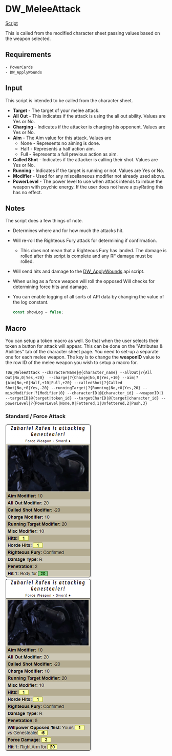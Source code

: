 # DW_MeleeAttack

[Script](../scripts/DW_MeleeAttack.js)

This is called from the modified character sheet passing values based on the weapon selected.

## Requirements

    - PowerCards
    - DW_ApplyWounds

## Input

This script is intended to be called from the character sheet.

* **Target** - The target of your melee attack.
* **All Out** - This indicates if the attack is using the all out ability.   Values are Yes or No.
* **Charging** - Indicates if the attacker is charging his opponent.   Values are Yes or No.
* **Aim** - The Aim value for this attack.   Values are
  * None - Represents no aiming is done.
  * Half - Represents a half action aim.
  * Full - Represents a full previous action as aim.
* **Called Shot** - Indicates if the attacker is calling their shot.  Values are Yes or No.
* **Running** - Indicates if the target is running or not.  Values are Yes or No.
* **Modifier** - Used for any miscellaneous modifier not already used above.
* **PowerLevel** - The power level to use when attack intends to imbue the weapon with psychic energy.  If the user does not have a psyRating this has no effect.

## Notes

The script does a few things of note.

* Determines where and for how much the attacks hit.
* Will re-roll the Righteous Fury attack for determining if confirmation.
  * This does not mean that a Righteous Fury has landed.   The damage is rolled after this script is complete and any RF damage must be rolled.
* Will send hits and damage to the [DW_ApplyWounds](applywounds.md) api script.
* When using as a force weapon will roll the opposed Will checks for determining force hits and damage.
* You can enable logging of all sorts of API data by changing the value of the log constant.


    ```javascript
    const showLog = false;
    ```

## Macro

You can setup a token macro as well.   So that when the user selects their token a button for attack will appear.  This can be done on the "Attributes & Abilities" tab of the character sheet page.   You need to set-up a separate one for each melee weapon.  The key is to change the **weaponID** value to the row ID of the melee weapon you wish to setup a macro for.

```
!DW_MeleeAttack --characterName|@{character_name} --allOut|?{All Out|No,0|Yes,+20}  --charge|?{Charge|No,0|Yes,+10} --aim|?{Aim|No,+0|Half,+10|Full,+20} --calledShot|?{Called Shot|No,+0|Yes,-20} --runningTarget|?{Running|No,+0|Yes,20} --miscModifier|?{Modifier|0} --characterID|@{character_id} --weaponID|1 --targetID|@{target|token_id} --targetCharID|@{target|character_id} --powerLevel|?{PowerLevel|None,0|Fettered,1|Unfettered,2|Push,3}
```

### Standard / Force Attack

![Standard Attack](images/melee.png) ![ForceWeapon Attack](images/melee-force.png)